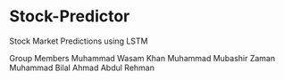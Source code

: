 # Stock-Predictor
Stock Market Predictions using LSTM


Group Members
Muhammad Wasam Khan
Muhammad Mubashir Zaman
Muhammad Bilal Ahmad
Abdul Rehman

